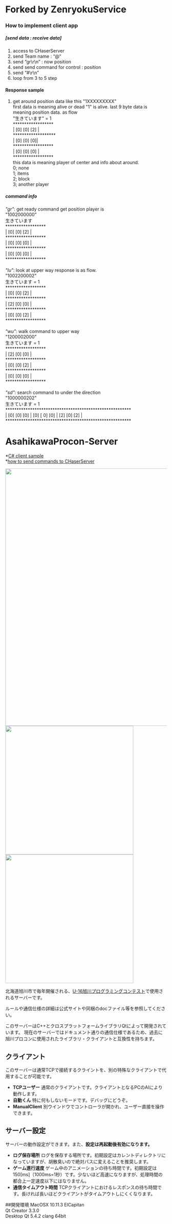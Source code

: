 # Forked by ZenryokuService
### How to implement client app
##### [send data : receive data]
1. access to CHaserServer<br>
2. send Team name : “@“<br>
3. send “gr\r\n” : now position<br>
4. send send command for control : position<br>
5. send “#\r\n”<br>
6. loop from 3 to 5 step<br>

#### Response sample
1. get around position data like this "1XXXXXXXXX"<br>
first data is meaning alive or dead "1" is alive. last 9 byte data is meaning position data. as flow<br>
"生きています" = 1<br>
******************<br>
|  [0]     [0]      [2] |<br>
*******************<br>
| [0]   [0]    [0]|<br>
******************<br>
|  [0]     [0]      [0] |<br>
******************<br>
this data is meaning player of center and info about around.<br>
0; none<br>
1; items<br>
2; block<br>
3; another player<br>
##### command info
*"gr"*: get ready command get position player is<br>
"1002000000"<br>
生きています<br>
******************<br>
|  [0]     [0]      [2] |<br>
******************<br>
|  [0]     [0]      [0] |<br>
******************<br>
|  [0]     [0]      [0] |<br>
******************<br>
<br>
*"lu"*: look at upper way response is as flow.<br>
"1002200002"<br>
生きています = 1<br>
******************<br>
|  [0]     [0]      [2] |<br>
******************<br>
|  [2]    [0]     [0] |<br>
******************<br>
|  [0]     [0]      [2] |<br>
******************<br>
<br>
*"wu"*: walk command to upper way<br>
"1200002000"<br>
生きています = 1<br>
******************<br>
|  [2]     [0]      [0] |<br>
******************<br>
|  [0]     [0]      [2] |<br>
******************<br>
|  [0]     [0]      [0] |<br>
******************<br>
<br>
*"sd"*: search command to under the direction<BR>
"1000000202"<br>
生きています = 1<br>
********************************************************<br>
|  [0]     [0]      [0] |  [0]    [ 0]      [0] |  [2]    [0]     [2] |<br>
********************************************************<br>

# AsahikawaProcon-Server

*[C# client sample](https://github.com/ZenryokuService/AsahikawaProcon-Server/tree/master/client/cSharp)<br>
*[how to send commands to CHaserServer](https://github.com/ZenryokuService/AsahikawaProcon-Server/wiki/Home(メモ))

<img src="https://raw.githubusercontent.com/hal1437/AsahikawaProcon-Server/master/doc/Screenshot3.png" width="800">
<img src="https://raw.githubusercontent.com/hal1437/AsahikawaProcon-Server/master/doc/Screenshot1.png" width="400">
<img src="https://raw.githubusercontent.com/hal1437/AsahikawaProcon-Server/master/doc/Screenshot2.png" width="400">

北海道旭川市で毎年開催される、[U-16旭川プログラミングコンテスト](http://www.procon-asahikawa.org/)で使用されるサーバーです。

ルールや通信仕様の詳細は公式サイトや同梱のdocファイル等を参照してください。

このサーバーはC++とクロスプラットフォームライブラリQtによって開発されています。
現在のサーバーではドキュメント通りの通信仕様であるため、過去に旭川プロコンに使用されたライブラリ・クライアントと互換性を持ちます。

## クライアント
このサーバーは通常TCPで接続するクライントを、別の特殊なクライアントで代用することが可能です。

* **TCPユーザー** 通常のクライアントです。クライアントとなるPCのAIにより動作します。
* **自動くん** 特に何もしないモードです。デバッグにどうぞ。
* **ManualClient** 別ウインドウでコントローラが開かれ、ユーザー直接を操作できます。

## サーバー設定
サーバーの動作設定ができます。また、**設定は再起動後有効になります。**

* **ログ保存場所** ログを保存する場所です。初期設定はカレントディレクトリになっていますが、胡散臭いので絶対パスに変えることを推奨します。
* **ゲーム進行速度** ゲーム中のアニメーションの待ち時間です。初期設定は150[ms]（1000ms=1秒）です。少ないほど高速になりますが、処理時間の都合上一定速度以下にはなりません。
* **通信タイムアウト時間** TCPクライアントにおけるレスポンスの待ち時間です。長ければ長いほどクライアントがタイムアウトしにくくなります。

##開発環境
MacOSX 10.11.3 ElCapitan  
Qt Creator 3.3.0  
Desktop Qt 5.4.2 clang 64bit  
